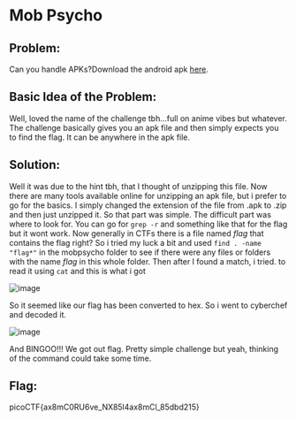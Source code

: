 # Mob Psycho

## Problem:

Can you handle APKs?Download the android apk [here](https://artifacts.picoctf.net/c_titan/52/mobpsycho.apk).

## Basic Idea of the Problem:

Well, loved the name of the challenge tbh…full on anime vibes but whatever. The challenge basically gives you an apk file and then simply expects you to find the flag. It can be anywhere in the apk file. 

## Solution:

Well it was due to the hint tbh, that I thought of unzipping this file. Now there are many tools available online for unzipping an apk file, but i prefer to go for the basics. I simply changed the extension of the file from .apk to .zip and then just unzipped it. So that part was simple. The difficult part was where to look for. You can go for `grep -r`  and something like that for the flag but it wont work. Now generally in CTFs there is a file named *flag* that contains the flag right? So i tried my luck a bit and used `find . -name "flag*"` in the mobpsycho folder to see if there were any files or folders with the name *flag*  in this whole folder. Then after I found a match, i tried. to read it using `cat` and this is what i got

![image](https://github.com/LU1F3R/picoCTF-2024/assets/45719646/bb36ad67-cfb7-4141-a8ae-cac5f575d1a4)

So it seemed like our flag has been converted to hex. So i went to cyberchef and decoded it.

![image](https://github.com/LU1F3R/picoCTF-2024/assets/45719646/9f1e5217-0e00-4279-81df-cd7bd13cff58)

And BINGOO!!! We got out flag. Pretty simple challenge but yeah, thinking of the command could take some time.

## Flag:

picoCTF{ax8mC0RU6ve_NX85l4ax8mCl_85dbd215}
